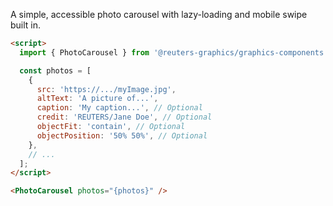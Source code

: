 A simple, accessible photo carousel with lazy-loading and mobile swipe built in.

```html
<script>
  import { PhotoCarousel } from '@reuters-graphics/graphics-components';

  const photos = [
    {
      src: 'https://.../myImage.jpg',
      altText: 'A picture of...',
      caption: 'My caption...', // Optional
      credit: 'REUTERS/Jane Doe', // Optional
      objectFit: 'contain', // Optional
      objectPosition: '50% 50%', // Optional
    },
    // ...
  ];
</script>

<PhotoCarousel photos="{photos}" />
```
